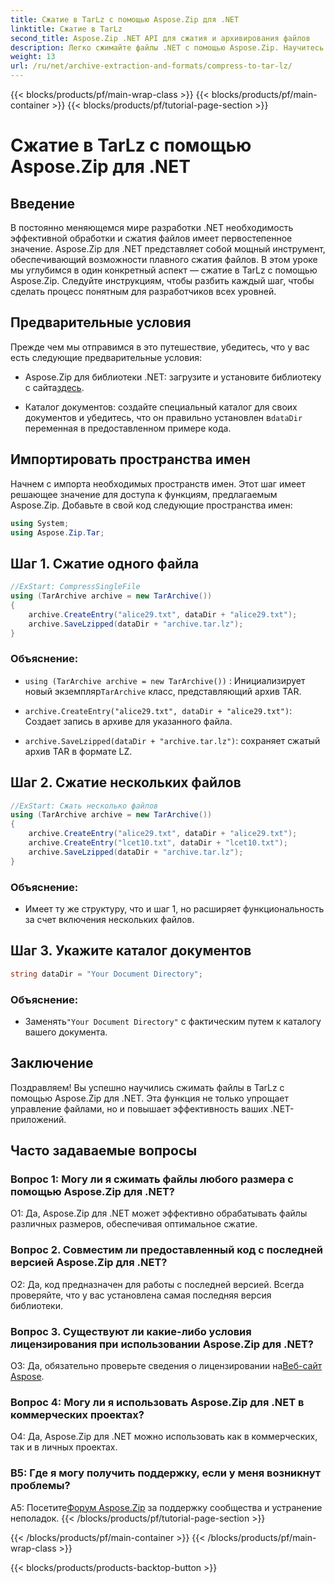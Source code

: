 ```yaml
---
title: Сжатие в TarLz с помощью Aspose.Zip для .NET
linktitle: Сжатие в TarLz
second_title: Aspose.Zip .NET API для сжатия и архивирования файлов
description: Легко сжимайте файлы .NET с помощью Aspose.Zip. Научитесь шаг за шагом создавать архивы TarLz.
weight: 13
url: /ru/net/archive-extraction-and-formats/compress-to-tar-lz/
---
```


{{< blocks/products/pf/main-wrap-class >}}
{{< blocks/products/pf/main-container >}}
{{< blocks/products/pf/tutorial-page-section >}}

# Сжатие в TarLz с помощью Aspose.Zip для .NET

## Введение

В постоянно меняющемся мире разработки .NET необходимость эффективной обработки и сжатия файлов имеет первостепенное значение. Aspose.Zip для .NET представляет собой мощный инструмент, обеспечивающий возможности плавного сжатия файлов. В этом уроке мы углубимся в один конкретный аспект — сжатие в TarLz с помощью Aspose.Zip. Следуйте инструкциям, чтобы разбить каждый шаг, чтобы сделать процесс понятным для разработчиков всех уровней.

## Предварительные условия

Прежде чем мы отправимся в это путешествие, убедитесь, что у вас есть следующие предварительные условия:

-  Aspose.Zip для библиотеки .NET: загрузите и установите библиотеку с сайта[здесь](https://releases.aspose.com/zip/net/).

-  Каталог документов: создайте специальный каталог для своих документов и убедитесь, что он правильно установлен в`dataDir` переменная в предоставленном примере кода.

## Импортировать пространства имен

Начнем с импорта необходимых пространств имен. Этот шаг имеет решающее значение для доступа к функциям, предлагаемым Aspose.Zip. Добавьте в свой код следующие пространства имен:

```csharp
using System;
using Aspose.Zip.Tar;
```

## Шаг 1. Сжатие одного файла

```csharp
//ExStart: CompressSingleFile
using (TarArchive archive = new TarArchive())
{
    archive.CreateEntry("alice29.txt", dataDir + "alice29.txt");
    archive.SaveLzipped(dataDir + "archive.tar.lz");
}
```

### Объяснение:

- `using (TarArchive archive = new TarArchive())` : Инициализирует новый экземпляр`TarArchive` класс, представляющий архив TAR.

- `archive.CreateEntry("alice29.txt", dataDir + "alice29.txt")`: Создает запись в архиве для указанного файла.

- `archive.SaveLzipped(dataDir + "archive.tar.lz")`: сохраняет сжатый архив TAR в формате LZ.

## Шаг 2. Сжатие нескольких файлов

```csharp
//ExStart: Сжать несколько файлов
using (TarArchive archive = new TarArchive())
{
    archive.CreateEntry("alice29.txt", dataDir + "alice29.txt");
    archive.CreateEntry("lcet10.txt", dataDir + "lcet10.txt");
    archive.SaveLzipped(dataDir + "archive.tar.lz");
}
```

### Объяснение:

- Имеет ту же структуру, что и шаг 1, но расширяет функциональность за счет включения нескольких файлов.

## Шаг 3. Укажите каталог документов


```csharp
string dataDir = "Your Document Directory";
```

### Объяснение:

-  Заменять`"Your Document Directory"` с фактическим путем к каталогу вашего документа.

## Заключение

Поздравляем! Вы успешно научились сжимать файлы в TarLz с помощью Aspose.Zip для .NET. Эта функция не только упрощает управление файлами, но и повышает эффективность ваших .NET-приложений.

## Часто задаваемые вопросы

### Вопрос 1: Могу ли я сжимать файлы любого размера с помощью Aspose.Zip для .NET?

О1: Да, Aspose.Zip для .NET может эффективно обрабатывать файлы различных размеров, обеспечивая оптимальное сжатие.

### Вопрос 2. Совместим ли предоставленный код с последней версией Aspose.Zip для .NET?

О2: Да, код предназначен для работы с последней версией. Всегда проверяйте, что у вас установлена самая последняя версия библиотеки.

### Вопрос 3. Существуют ли какие-либо условия лицензирования при использовании Aspose.Zip для .NET?

 О3: Да, обязательно проверьте сведения о лицензировании на[Веб-сайт Aspose](https://purchase.aspose.com/buy).

### Вопрос 4: Могу ли я использовать Aspose.Zip для .NET в коммерческих проектах?

О4: Да, Aspose.Zip для .NET можно использовать как в коммерческих, так и в личных проектах.

### В5: Где я могу получить поддержку, если у меня возникнут проблемы?

 A5: Посетите[Форум Aspose.Zip](https://forum.aspose.com/c/zip/37) за поддержку сообщества и устранение неполадок.
{{< /blocks/products/pf/tutorial-page-section >}}

{{< /blocks/products/pf/main-container >}}
{{< /blocks/products/pf/main-wrap-class >}}

{{< blocks/products/products-backtop-button >}}
